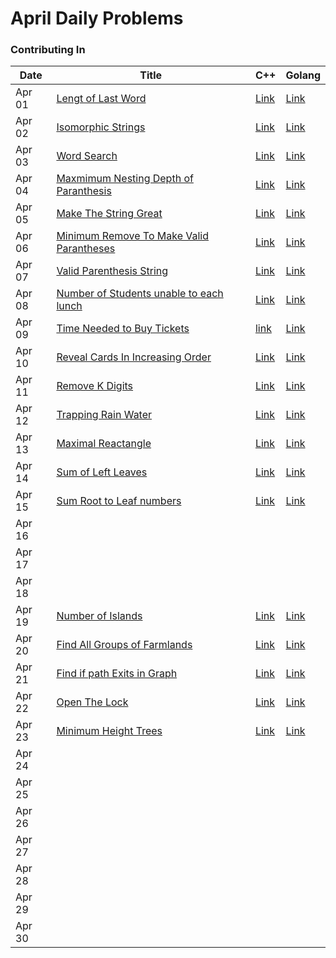 # April Daily Problems

### Contributing In

| Date   | Title  | C++ | Golang |
|--------|--------|-----|------|
| Apr 01 | [Lengt of Last Word](https://leetcode.com/problems/length-of-last-word/)       |[Link](https://github.com/Abiji-2020/Leetcode-2024/tree/main/April/Abiji-2020/C%2B%2B/Length%20of%20Last%20Word%20In%20string)     | [Link](https://github.com/Abiji-2020/Leetcode-2024/tree/main/April/Abiji-2020/Golang%20/Length%20of%20Last%20Word%20In%20string)     |           
| Apr 02 | [Isomorphic Strings](https://leetcode.com/problems/isomorphic-strings/)       | [Link](https://github.com/Abiji-2020/Leetcode-2024/tree/main/April/Abiji-2020/C++/Isomorphic%20Strings)    | [Link](https://github.com/Abiji-2020/Leetcode-2024/tree/main/April/Abiji-2020/Golang%20/Isomorphic%20Strings)     |           
| Apr 03 | [Word Search ](https://leetcode.com/problems/word-search/)       |[Link](https://github.com/Abiji-2020/Leetcode-2024/tree/main/April/Abiji-2020/C%2B%2B/Word%20Search)     |[Link](https://github.com/Abiji-2020/Leetcode-2024/tree/main/April/Abiji-2020/Golang%20/Word%20Search)      |       
| Apr 04 | [Maxmimum Nesting Depth of Paranthesis](https://leetcode.com/problems/maximum-nesting-depth-of-the-parentheses/)        | [Link](https://github.com/Abiji-2020/Leetcode-2024/tree/main/April/Abiji-2020/C++/Maximum%20Nesting%20Depth%20of%20Paranthesis)    | [Link](https://github.com/Abiji-2020/Leetcode-2024/tree/main/April/Abiji-2020/Golang%20/Maximum%20Nesting%20Depth)    |        
| Apr 05 |[Make The String Great](https://leetcode.com/problems/make-the-string-great/)       |[Link](https://github.com/Abiji-2020/Leetcode-2024/tree/main/April/Abiji-2020/C++/Make%20The%20String%20Great)     | [Link](https://github.com/Abiji-2020/Leetcode-2024/tree/main/April/Abiji-2020/Golang%20/Make%20The%20String%20Great)     |         
| Apr 06 | [Minimum Remove To Make Valid Parantheses](https://leetcode.com/problems/minimum-remove-to-make-valid-parentheses/)       |[Link](https://github.com/Abiji-2020/Leetcode-2024/tree/main/April/Abiji-2020/C%2B%2B/Minimum%20Remove%20to%20Make%20Valid%20Paranthesis)     |[Link](https://github.com/Abiji-2020/Leetcode-2024/tree/main/April/Abiji-2020/Golang%20/Minimum%20Remove%20to%20Make%20Valid%20Parantheses)      |           
| Apr 07 | [Valid Parenthesis String](https://leetcode.com/problems/valid-parenthesis-string)       |[Link](https://github.com/Abiji-2020/Leetcode-2024/tree/main/April/Abiji-2020/C++/Valid%20Parenthesis%20String)     | [Link](https://github.com/Abiji-2020/Leetcode-2024/tree/main/April/Abiji-2020/Golang%20/Valid%20Parenthesis%20String)|            |        |      |      |
| Apr 08 | [Number of Students unable to each lunch](https://leetcode.com/problems/number-of-students-unable-to-eat-lunch/)       | [Link](https://github.com/Abiji-2020/Leetcode-2024/tree/main/April/Abiji-2020/C%2B%2B/Number%20of%20Students%20Unable%20to%20eat%20lunch)    |  [Link](https://github.com/Abiji-2020/Leetcode-2024/tree/main/April/Abiji-2020/Golang%20/Number%20of%20Students%20Unable%20to%20eat%20Lunch)    |            |        |      |      |
| Apr 09 | [Time Needed to Buy Tickets](https://leetcode.com/problems/time-needed-to-buy-tickets/)       | [link](https://github.com/Abiji-2020/Leetcode-2024/tree/main/April/Abiji-2020/C++/Time%20Needed%20to%20Buy%20Tickets)    | [Link](https://github.com/Abiji-2020/Leetcode-2024/tree/main/April/Abiji-2020/Golang%20/Time%20Needed%20to%20Buy%20Tickets)     |            |        |      |      |
| Apr 10 |[Reveal Cards In Increasing Order](https://leetcode.com/problems/reveal-cards-in-increasing-order/)        |[Link](https://github.com/Abiji-2020/Leetcode-2024/tree/main/April/Abiji-2020/C%2B%2B/Reveal%20Cards%20in%20Increasing%20order)     | [Link](https://github.com/Abiji-2020/Leetcode-2024/tree/main/April/Abiji-2020/Golang%20/Reveal%20Cards%20In%20Increasing%20Order)     |            |        |      |      |
| Apr 11 |  [Remove K Digits](https://leetcode.com/problems/remove-k-digits/)      | [Link](https://github.com/Abiji-2020/Leetcode-2024/tree/main/April/Abiji-2020/C%2B%2B/Remove%20K%20Digits)    |[Link](https://github.com/Abiji-2020/Leetcode-2024/tree/main/April/Abiji-2020/Golang%20/Remove%20K%20Digits)      |            |        |      |      |
| Apr 12 |[Trapping Rain Water](https://leetcode.com/problems/trapping-rain-water/)        |[Link](https://github.com/Abiji-2020/Leetcode-2024/tree/main/April/Abiji-2020/C%2B%2B/Trapping%20Rain%20Water)     | [Link](https://github.com/Abiji-2020/Leetcode-2024/tree/main/April/Abiji-2020/Golang%20/Trapping%20Rain%20water)     |            |        |      |      |
| Apr 13 | [Maximal Reactangle](https://leetcode.com/problems/maximal-rectangle/submissions/1233176122/)       | [Link](https://github.com/Abiji-2020/Leetcode-2024/tree/main/April/Abiji-2020/C++/Maximal%20Rectangle)    | [Link](https://github.com/Abiji-2020/Leetcode-2024/tree/main/April/Abiji-2020/Golang%20/Maximal%20Rectangle)     |            |        |      |      |
| Apr 14 |[Sum of Left Leaves](https://leetcode.com/problems/sum-of-left-leaves/)       | [Link](https://github.com/Abiji-2020/Leetcode-2024/tree/main/April/Abiji-2020/C++/Sum%20of%20Left%20Leaves)    |[Link](https://github.com/Abiji-2020/Leetcode-2024/tree/main/April/Abiji-2020/Golang%20/Sum%20of%20Left%20Leaves)      |            |        |      |      |
| Apr 15 | [Sum Root to Leaf numbers](https://leetcode.com/problems/sum-root-to-leaf-numbers)       | [Link](https://github.com/Abiji-2020/Leetcode-2024/tree/main/April/Abiji-2020/C++/Sum%20Root%20to%20Leaf%20Numbers)     | [Link](https://github.com/Abiji-2020/Leetcode-2024/tree/main/April/Abiji-2020/Golang%20/Sum%20Root%20to%20leaf%20Number)     |            |        |      |      |
| Apr 16 |        |     |      |            |        |      |      |
| Apr 17 |        |     |      |            |        |      |      |
| Apr 18 |        |     |      |            |        |      |      |
| Apr 19 |[Number of Islands](https://leetcode.com/problems/number-of-islands/?envType=daily-question&envId=2024-04-19)        | [Link](https://github.com/Abiji-2020/Leetcode-2024/tree/main/April/Abiji-2020/C++/Number%20of%20Islands)    |[Link](https://github.com/Abiji-2020/Leetcode-2024/tree/main/April/Abiji-2020/Golang%20/Number%20of%20Islands)      |            |        |      |      |
| Apr 20 |[Find All Groups of Farmlands](https://leetcode.com/problems/find-all-groups-of-farmland/?envType=daily-question&envId=2024-04-20)        | [Link](https://github.com/Abiji-2020/Leetcode-2024/tree/main/April/Abiji-2020/C++/Find%20All%20Groups%20of%20Farmland%20)    |[Link](https://github.com/Abiji-2020/Leetcode-2024/tree/main/April/Abiji-2020/Golang%20/Find%20All%20Groups%20of%20Farmlands)      |            |        |      |      |
| Apr 21 | [Find if path Exits in Graph](https://leetcode.com/problems/find-if-path-exists-in-graph/?envType=daily-question&envId=2024-04-21)       |[Link](https://github.com/Abiji-2020/Leetcode-2024/tree/main/April/Abiji-2020/C++/Find%20If%20Path%20Exists%20in%20Graph)     | [Link](https://github.com/Abiji-2020/Leetcode-2024/tree/main/April/Abiji-2020/Golang%20/Find%20If%20Path%20Exits%20in%20Graph)     |            |        |      |      |
| Apr 22 | [Open The Lock](https://leetcode.com/problems/open-the-lock/?envType=daily-question&envId=2024-04-22)        | [Link](https://github.com/Abiji-2020/Leetcode-2024/tree/main/April/Abiji-2020/C++/Open%20the%20Lock%20)    | [Link](https://github.com/Abiji-2020/Leetcode-2024/tree/main/April/Abiji-2020/Golang%20/Open%20the%20Lock)      |            |        |      |      |
| Apr 23 |[Minimum Height Trees](https://leetcode.com/problems/minimum-height-trees/)        | [Link](https://github.com/Abiji-2020/Leetcode-2024/tree/main/April/Abiji-2020/C++/Minimum%20Height%20Trees)    | [Link](https://github.com/Abiji-2020/Leetcode-2024/tree/main/April/Abiji-2020/Golang%20/Minimum%20Height%20Trees)      |            |        |      |      |
| Apr 24 |        |     |      |            |        |      |      |
| Apr 25 |        |     |      |            |        |      |      |
| Apr 26 |        |     |      |            |        |      |      |
| Apr 27 |        |     |      |            |        |      |      |
| Apr 28 |        |     |      |            |        |      |      |
| Apr 29 |        |     |      |            |        |      |      |
| Apr 30 |        |     |      |            |        |      |      |
